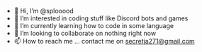- 👋 Hi, I’m @splooood
- 👀 I’m interested in coding stuff like Discord bots and games
- 🌱 I’m currently learning how to code in some language
- 💞️ I’m looking to collaborate on nothing right now
- 📫 How to reach me ... contact me on secretja271@gmail.com

<!---
splooood/splooood is a ✨ special ✨ repository because its `README.md` (this file) appears on your GitHub profile.
You can click the Preview link to take a look at your changes.
--->
